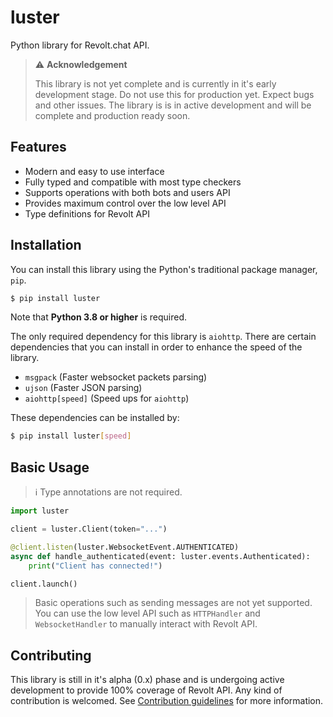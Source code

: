 # luster
Python library for Revolt.chat API.

> :warning: **Acknowledgement**
>
> This library is not yet complete and is currently in it's early development stage.
> Do not use this for production yet. Expect bugs and other issues. The library is
> is in active development and will be complete and production ready soon.

## Features
- Modern and easy to use interface
- Fully typed and compatible with most type checkers
- Supports operations with both bots and users API
- Provides maximum control over the low level API
- Type definitions for Revolt API

## Installation
You can install this library using the Python's traditional package manager, `pip`.
```sh
$ pip install luster
```
Note that **Python 3.8 or higher** is required.

The only required dependency for this library is `aiohttp`. There are certain dependencies
that you can install in order to enhance the speed of the library.

- `msgpack` (Faster websocket packets parsing)
- `ujson` (Faster JSON parsing)
- `aiohttp[speed]` (Speed ups for `aiohttp`)

These dependencies can be installed by:
```sh
$ pip install luster[speed]
```

## Basic Usage
> :information_source: Type annotations are not required.

```py
import luster

client = luster.Client(token="...")

@client.listen(luster.WebsocketEvent.AUTHENTICATED)
async def handle_authenticated(event: luster.events.Authenticated):
    print("Client has connected!")

client.launch()
```

> Basic operations such as sending messages are not yet supported. You
> can use the low level API such as `HTTPHandler` and `WebsocketHandler`
> to manually interact with Revolt API.

## Contributing
This library is still in it's alpha (0.x) phase and is undergoing active development to
provide 100% coverage of Revolt API. Any kind of contribution is welcomed. 
See [Contribution guidelines](https://github.com/nerdguyhmad/luster/blob/main/CONTRIBUTING.MD) for
more information.
